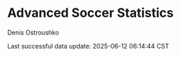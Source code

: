 # Advanced Soccer Statistics
Denis Ostroushko

<!-- gfm -->

Last successful data update: 2025-06-12 06:14:44 CST
